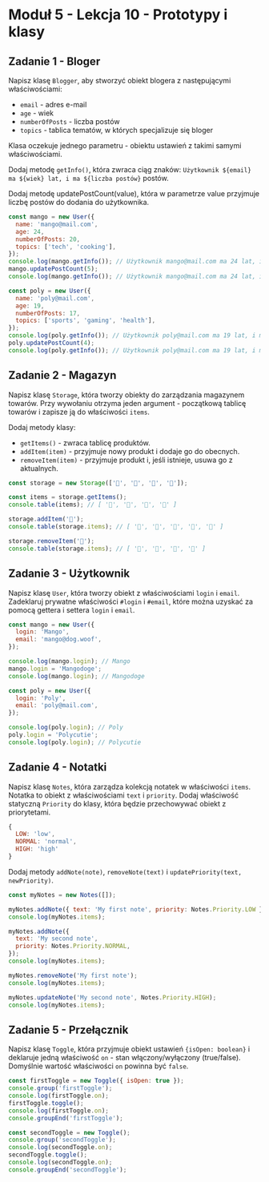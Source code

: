 # Moduł 5 - Lekcja 10 - Prototypy i klasy

## Zadanie 1 - Bloger

Napisz klasę `Blogger`, aby stworzyć obiekt blogera z następującymi
właściwościami:

- `email` - adres e-mail
- `age` - wiek
- `numberOfPosts` - liczba postów
- `topics` - tablica tematów, w których specjalizuje się bloger

Klasa oczekuje jednego parametru - obiektu ustawień z takimi samymi
właściwościami.

Dodaj metodę `getInfo()`, która zwraca ciąg znaków:
`Użytkownik ${email} ma ${wiek} lat, i ma ${liczba postów}` postów.

Dodaj metodę updatePostCount(value), która w parametrze value przyjmuje liczbę
postów do dodania do użytkownika.

```js
const mango = new User({
  name: 'mango@mail.com',
  age: 24,
  numberOfPosts: 20,
  topics: ['tech', 'cooking'],
});
console.log(mango.getInfo()); // Użytkownik mango@mail.com ma 24 lat, i ma  20 postów.
mango.updatePostCount(5);
console.log(mango.getInfo()); // Użytkownik mango@mail.com ma 24 lat, i ma 25 postów.

const poly = new User({
  name: 'poly@mail.com',
  age: 19,
  numberOfPosts: 17,
  topics: ['sports', 'gaming', 'health'],
});
console.log(poly.getInfo()); // Użytkownik poly@mail.com ma 19 lat, i ma 17 postów.
poly.updatePostCount(4);
console.log(poly.getInfo()); // Użytkownik poly@mail.com ma 19 lat, i ma 21 postów.
```

## Zadanie 2 - Magazyn

Napisz klasę `Storage`, która tworzy obiekty do zarządzania magazynem towarów. Przy wywołaniu otrzyma jeden argument - początkową tablicę towarów i zapisze ją do właściwości `items`.

Dodaj metody klasy:

- `getItems()` - zwraca tablicę produktów.
- `addItem(item)` - przyjmuje nowy produkt i dodaje go do obecnych.
- `removeItem(item)` - przyjmuje produkt i, jeśli istnieje, usuwa go z aktualnych.

```js
const storage = new Storage(['🍎', '🍋', '🍇', '🍑']);

const items = storage.getItems();
console.table(items); // [ '🍎', '🍋', '🍇', '🍑' ]

storage.addItem('🍌');
console.table(storage.items); // [ '🍎', '🍋', '🍇', '🍑', '🍌' ]

storage.removeItem('🍋');
console.table(storage.items); // [ '🍎', '🍇', '🍑', '🍌' ]
```

## Zadanie 3 - Użytkownik

Napisz klasę `User`, która tworzy obiekt z właściwościami `login` i `email`. Zadeklaruj prywatne właściwości `#login` i `#email`, które można uzyskać za pomocą gettera i settera `login` i `email`.

```js
const mango = new User({
  login: 'Mango',
  email: 'mango@dog.woof',
});

console.log(mango.login); // Mango
mango.login = 'Mangodoge';
console.log(mango.login); // Mangodoge

const poly = new User({
  login: 'Poly',
  email: 'poly@mail.com',
});

console.log(poly.login); // Poly
poly.login = 'Polycutie';
console.log(poly.login); // Polycutie
```

## Zadanie 4 - Notatki

Napisz klasę `Notes`, która zarządza kolekcją notatek w właściwości `items`. Notatka to obiekt z właściwościami `text` i `priority`. Dodaj właściwość statyczną `Priority` do klasy, która będzie przechowywać obiekt z priorytetami.

```js
{
  LOW: 'low',
  NORMAL: 'normal',
  HIGH: 'high'
}
```

Dodaj metody `addNote(note)`, `removeNote(text)` i `updatePriority(text, newPriority)`.

```js
const myNotes = new Notes([]);

myNotes.addNote({ text: 'My first note', priority: Notes.Priority.LOW });
console.log(myNotes.items);

myNotes.addNote({
  text: 'My second note',
  priority: Notes.Priority.NORMAL,
});
console.log(myNotes.items);

myNotes.removeNote('My first note');
console.log(myNotes.items);

myNotes.updateNote('My second note', Notes.Priority.HIGH);
console.log(myNotes.items);
```

## Zadanie 5 - Przełącznik

Napisz klasę `Toggle`, która przyjmuje obiekt ustawień `{isOpen: boolean}` i deklaruje jedną właściwość `on` - stan włączony/wyłączony (true/false). Domyślnie wartość właściwości `on` powinna być `false`.

```js
const firstToggle = new Toggle({ isOpen: true });
console.group('firstToggle');
console.log(firstToggle.on);
firstToggle.toggle();
console.log(firstToggle.on);
console.groupEnd('firstToggle');

const secondToggle = new Toggle();
console.group('secondToggle');
console.log(secondToggle.on);
secondToggle.toggle();
console.log(secondToggle.on);
console.groupEnd('secondToggle');
```
